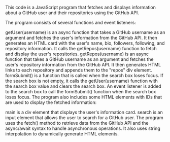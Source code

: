 This code is a JavaScript program that fetches and displays information about a GitHub user and their repositories using the GitHub API.

The program consists of several functions and event listeners:

getUser(username) is an async function that takes a GitHub username as an argument and fetches the user's information from the GitHub API. It then generates an HTML card with the user's name, bio, followers, following, and repository information. It calls the getRepos(username) function to fetch and display the user's repositories.
getRepos(username) is an async function that takes a GitHub username as an argument and fetches the user's repository information from the GitHub API. It then generates HTML links to each repository and appends them to the "repos" div element.
formSubmit() is a function that is called when the search box loses focus. If the search box is not empty, it calls the getUser(username) function with the search box value and clears the search box.
An event listener is added to the search box to call the formSubmit() function when the search box loses focus.
The program also includes some HTML elements with IDs that are used to display the fetched information:

main is a div element that displays the user's information card.
search is an input element that allows the user to search for a GitHub user.
The program uses the fetch() method to retrieve data from the GitHub API and the async/await syntax to handle asynchronous operations. It also uses string interpolation to dynamically generate HTML elements.
